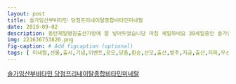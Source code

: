 ```yaml
---
layout: post
title: 솔가임산부비타민 당첨프리네이탈종합비타민미네랄 
date: 2019-09-02
description: 동탄제일병원출산가방에 잘 넣어두었습니당 마침 세일하네요 30세일중인 솔가임산부영양제 httpwwwsolgarcokrshopgoodsgoodsviewphpgoodsno11769ampcategory082ampampBSCPNORMampBSPRGNAVERBRampBSCCN1109710amputm 
img: 221636753820.png
fig-caption: # Add figcaption (optional)
tags: [ 미네랄,선물,출시,기념,이벤트,응모,당촘,환승,산모,출산,발주,지금,출산,지퍼,우선,산후조리원,자연,제왕절개,마침,중인,공식,쇼핑몰,프리,이탈,종합,비타민,미네랄,개월,공식,쇼핑몰,프리,이탈,종합,비타민,미네랄,개월 ]
---
```

[솔가임산부비타민 당첨프리네이탈종합비타민미네랄 ](https://blog.naver.com/jasminejini?Redirect=Log&logNo=221636753820)